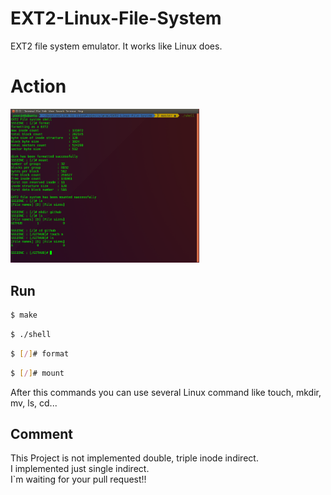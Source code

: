 # EXT2-Linux-File-System
EXT2 file system emulator. It works like Linux does.<br>

# Action
<img src="image/run.png" width="60%" height="60%">

## Run

```sh
$ make
```

```sh
$ ./shell
```

```sh
$ [/]# format
```

```sh
$ [/]# mount
```

After this commands you can use several Linux command like touch, mkdir, mv, ls, cd...

## Comment
This Project is not implemented double, triple inode indirect.<br>
I implemented just single indirect.<br>
I`m waiting for your pull request!!
